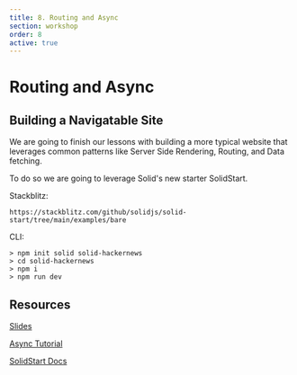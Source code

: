 ```yaml
---
title: 8. Routing and Async
section: workshop
order: 8
active: true
---
```


# Routing and Async

## Building a Navigatable Site

We are going to finish our lessons with building a more typical website that leverages common patterns like Server Side Rendering, Routing, and Data fetching.

To do so we are going to leverage Solid's new starter SolidStart.

Stackblitz:

```
https://stackblitz.com/github/solidjs/solid-start/tree/main/examples/bare
```

CLI:

```
> npm init solid solid-hackernews
> cd solid-hackernews
> npm i
> npm run dev
```

## Resources

[Slides](https://docs.google.com/presentation/d/1iMbG8GRyIiXLyGvjxdKP1sjll1YznpfkVmcaBb4fdU4/edit?usp=sharing)

[Async Tutorial](https://www.solidjs.com/tutorial/async_lazy)

[SolidStart Docs](http://start.solidjs.com)